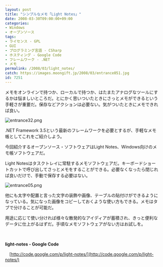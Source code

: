 ```yaml
---
layout: post
title: "シンプルなメモ「Light Notes」"
date: 2008-03-30T09:00:00+09:00
categories:
- Windows
- オープンソース
tags: 
- ライセンス - GPL
- GUI
- プログラミング言語 - CSharp
- ホスティング - Google Code
- フレームワーク - .NET
- メモ
permalink: /2008/03/light_notes/
catch: https://images.moongift.jp/2008/03/entrance051.jpg
id: 7251
---
```

メモをオンラインで持つか、ローカルで持つか、はたまたアナログなツールにするかは悩ましいところだ。とにかく思いついたときにさっとメモができるという手軽さが重要だ。保存などアクションは必要ない。気がついたときにメモできれば良い。

  

![entrance32.png](https://images.moongift.jp/2008/03/entrance32.jpg)

  

.NET Framework 3.5という最新のフレームワークを必要とするが、手軽なメモ帳としてこれをご紹介しよう。

  

今回紹介するオープンソース・ソフトウェアはLight Notes、Windows向けのメモ帳ソフトウェアだ。

  
  
<!--more-->  

Light Notesはタスクトレイに常駐するメモソフトウェアだ。キーボードショートカットで呼び出してさっとメモをすることができる。必要なくなったら閉じれば良いだけで、手動で保存する必要はない。

  

![entrance05.png](https://images.moongift.jp/2008/03/entrance051.jpg)

  

他にも太字や配置と言った文字の装飾や画像、テーブルの貼付けができるようになっている。気になった画像をコピーしておくような使い方もできる。メモはタブで分けることが可能だ。

  

用途に応じて使い分ければ様々な散発的なアイディアが蓄積され、きっと便利なデータに仕上がるはずだ。手頃なメモソフトウェアがない方はお試しを。

  

　

  

**light-notes - Google Code**  
  
　[http://code.google.com/p/light-notes/](http://code.google.com/p/light-notes/)

  
